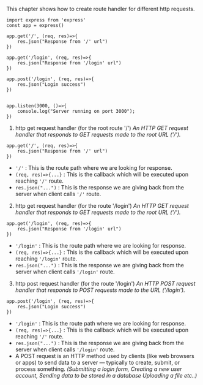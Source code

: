 This chapter shows how to create route handler for different http requests.

```
import express from 'express'
const app = express()

app.get('/', (req, res)=>{
    res.json("Response from '/' url")
})

app.get('/login', (req, res)=>{
    res.json("Response from '/login' url")
})

app.post('/login', (req, res)=>{
    res.json("Login success")
})


app.listen(3000, ()=>{
    console.log("Server running on port 3000");
})
```

1. http get request handler (for the root route '/')
_An HTTP GET request handler that responds to GET requests made to the root URL ('/')._

```
app.get('/', (req, res)=>{
    res.json("Response from '/' url")
})
```
* `'/'` : This is the route path where we are looking for response.
* `(req, res)=>{...}` : This is the callback which will be executed upon reaching `'/'` route.
* `res.json("...")` : This is the response we are giving back from the server when client calls `'/'` route.

2. http get request handler (for the route '/login')
_An HTTP GET request handler that responds to GET requests made to the root URL ('/')._

```
app.get('/login', (req, res)=>{
    res.json("Response from '/login' url")
})
```
* `'/login'` : This is the route path where we are looking for response.
* `(req, res)=>{...}` : This is the callback which will be executed upon reaching `'/login'` route.
* `res.json("...")` : This is the response we are giving back from the server when client calls `'/login'` route.

3. http post request handler (for the route '/login')
_An HTTP POST request handler that responds to POST requests made to the URL ('/login')._

```
app.post('/login', (req, res)=>{
    res.json("Login success")
})
```
* `'/login'` : This is the route path where we are looking for response.
* `(req, res)=>{...}` : This is the callback which will be executed upon reaching `'/'` route.
* `res.json("...")` : This is the response we are giving back from the server when client calls `'/login'` route.
* A POST request is an HTTP method used by clients (like web browsers or apps) to send data to a server — typically to create, submit, or process something. _(Submitting a login form, Creating a new user account, Sending data to be stored in a database Uploading a file etc..)_

